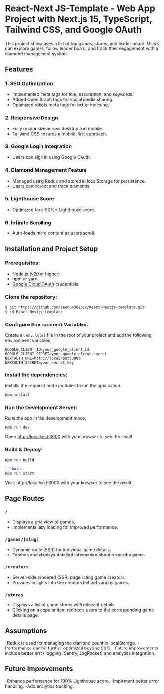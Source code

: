 # React-Next JS-Template - Web App Project with Next.js 15, TypeScript, Tailwind CSS, and Google OAuth

This project showcases a list of top games, stores, and leader board. Users can explore games, follow leader board, and track their engagement with a diamond management system.

## Features

### 1. SEO Optimization
- Implemented meta tags for title, description, and keywords.
- Added Open Graph tags for social media sharing.
- Optimized robots meta tags for better indexing.

### 2. Responsive Design
- Fully responsive across desktop and mobile.
- Tailwind CSS ensures a mobile-first approach.

### 3. Google Login Integration
- Users can sign in using Google OAuth.

### 4. Diamond Management Feature
- Managed using Redux and stored in localStorage for persistence.
- Users can collect and track diamonds.

### 5. Lighthouse Score
- Optimized for a 90%+ Lighthouse score.

### 6. Infinite Scrolling
- Auto-loads more content as users scroll.


## Installation and Project Setup

### Prerequisites:

- Node.js (v20 or higher)
- npm or yarn
- [Google Cloud OAuth](https://cloud.google.com/) credentials.

### Clone the repository:

```bash
$ git https://github.com/seenu4362dev/React-Nextjs-template.git
$ cd React-Nextjs-template
```

### Configure Environment Variables:

Create a `.env.local` file in the root of your project and add the following environment variables.

```plaintext
GOOGLE_CLIENT_ID=your_google_client_id
GOOGLE_CLIENT_SECRET=your_google_client_secret
NEXTAUTH_URL=http://localhost:3000
NEXTAUTH_SECRET=your_secret_key
```

### Install the dependencies:
Installs the required node modules to run the application.

```bash
npm install
```

### Run the Development Server:

Runs the app in the development mode.

```bash
npm run dev
```
Open [http://localhost:3000](http://localhost:3000) with your browser to see the result.

### Build & Deploy:

```bash
npm run build

```bash
npm run start
```

 Visit: http://localhost:3000 with your browser to see the result.

## Page Routes

### `/`
- Displays a grid view of games.
- Implements lazy loading for improved performance.

### `/games/[slug]`
- Dynamic route (SSR) for individual game details.
- Fetches and displays detailed information about a specific game.

### `/creators`
- Server-side rendered (SSR) page listing game creators.
- Provides insights into the creators behind various games.

### `/stores`
 - Displays a list of game stores with relevant details.
 - Clicking on a popular item redirects users to the corresponding game details page.

## Assumptions 
-Redux is used for managing the diamond count in localStorage.
-Performance can be further optimized beyond 90%.
-Future improvements include better error logging (Sentry, LogRocket) and analytics integration.

##  Future Improvements
-Enhance performance for 100% Lighthouse score.
-Implement better error handling.
-Add analytics tracking.
